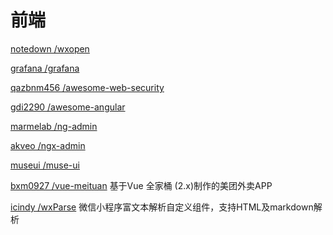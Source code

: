 # 前端

[notedown /wxopen](https://github.com/notedown/wxopen)

[grafana /grafana](https://github.com/grafana/grafana)

[qazbnm456 /awesome-web-security](https://github.com/qazbnm456/awesome-web-security)

[gdi2290 /awesome-angular](https://github.com/gdi2290/awesome-angular)

[marmelab /ng-admin](https://github.com/marmelab/ng-admin)

[akveo /ngx-admin](https://github.com/akveo/ngx-admin)

[museui /muse-ui](https://github.com/museui/muse-ui)

[bxm0927 /vue-meituan](https://github.com/bxm0927/vue-meituan)                   基于Vue 全家桶 \(2.x\)制作的美团外卖APP

[icindy /wxParse](https://github.com/icindy/wxParse)                             微信小程序富文本解析自定义组件，支持HTML及markdown解析



